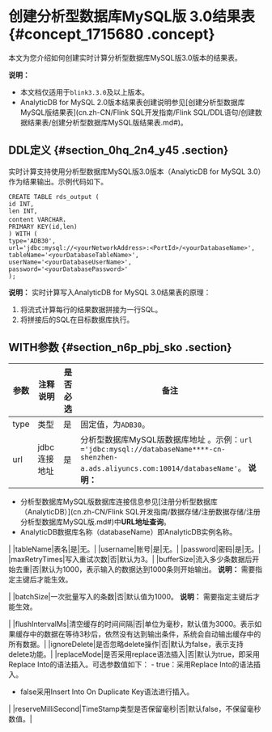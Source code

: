 # 创建分析型数据库MySQL版 3.0结果表 {#concept_1715680 .concept}

本文为您介绍如何创建实时计算分析型数据库MySQL版3.0版本的结果表。

**说明：** 

-   本文档仅适用于`blink3.3.0`及以上版本。
-   AnalyticDB for MySQL 2.0版本结果表创建说明参见[创建分析型数据库MySQL版结果表](cn.zh-CN/Flink SQL开发指南/Flink SQL/DDL语句/创建数据结果表/创建分析型数据库MySQL版结果表.md#)。

## DDL定义 {#section_0hq_2n4_y45 .section}

实时计算支持使用分析型数据库MySQL版3.0版本（AnalyticDB for MySQL 3.0）作为结果输出。示例代码如下。

``` {#codeblock_4kv_s47_99f .language-sql}
CREATE TABLE rds_output (
id INT,
len INT,
content VARCHAR，
PRIMARY KEY(id,len)
) WITH (
type='ADB30',
url='jdbc:mysql://<yourNetworkAddress>:<PortId>/<yourDatabaseName>',
tableName='<yourDatabaseTableName>',
userName='<yourDatabaseUserName>',
password='<yourDatabasePassword>'
);
```

**说明：** 实时计算写入AnalyticDB for MySQL 3.0结果表的原理：

1.  将流式计算每行的结果数据拼接为一行SQL。
2.  将拼接后的SQL在目标数据库执行。

## WITH参数 {#section_n6p_pbj_sko .section}

|参数|注释说明|是否必选|备注|
|--|----|----|--|
|type|类型|是|固定值，为`ADB30`。|
|url|jdbc连接地址|是|分析型数据库MySQL版数据库地址 。示例：`url ='jdbc:mysql://databaseName****-cn-shenzhen-a.ads.aliyuncs.com:10014/databaseName'`。 **说明：** 

-   分析型数据库MySQL版数据库连接信息参见[注册分析型数据库（AnalyticDB）](cn.zh-CN/Flink SQL开发指南/数据存储/注册数据存储/注册分析型数据库MySQL版.md#)中**URL地址查询**。
-   AnalyticDB数据库名称（databaseName）即AnalyticDB实例名称。

 |
|tableName|表名|是|无。|
|username|账号|是|无。|
|password|密码|是|无。|
|maxRetryTimes|写入重试次数|否|默认为3。|
|bufferSize|流入多少条数据后开始去重|否|默认为1000，表示输入的数据达到1000条则开始输出。 **说明：** 需要指定主键后才能生效。

 |
|batchSize|一次批量写入的条数|否|默认值为1000。 **说明：** 需要指定主键后才能生效。

 |
|flushIntervalMs|清空缓存的时间间隔|否|单位为毫秒，默认值为3000。表示如果缓存中的数据在等待3秒后，依然没有达到输出条件，系统会自动输出缓存中的所有数据。|
|ignoreDelete|是否忽略delete操作|否|默认为false，表示支持delete功能。|
|replaceMode|是否采用replace语法插入|否|默认为true，即采用Replace Into的语法插入。可选参数值如下： -   true：采用Replace Into的语法插入。
-   false采用Insert Into On Duplicate Key语法进行插入。

 |
|reserveMilliSecond|TimeStamp类型是否保留毫秒|否|默认false，不保留毫秒数值。|

